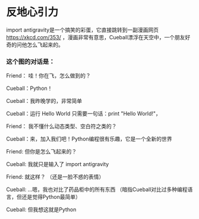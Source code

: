 # 反地心引力

import antigravity是一个搞笑的彩蛋，它直接跳转到一副漫画网页 https://xkcd.com/353/ ，漫画非常有意思，Cueball漂浮在天空中，一个朋友好奇的问他怎么飞起来的。


### 这个图的对话是：

Friend： 哇！你在飞，怎么做到的？

Cueball：Python！

Cueball：我昨晚学的，非常简单

Cueball：运行 Hello World 只需要一句话：print "Hello World!"，

Friend： 我不懂什么动态类型、空白符之类的？

Cueball：来，加入我们吧！Python编程很有乐趣，它是一个全新的世界

Friend:  但你是怎么飞起来的？

Cueball: 我就只是输入了 import antigravity

Friend:  就这样？ （还是一脸不惑的表情）

Cueball: ...嗯，我也对比了药品柜中的所有东西 （暗指Cueball对比过多种编程语言，但还是觉得Python最简单）

Cueball: 但我想这就是Python
